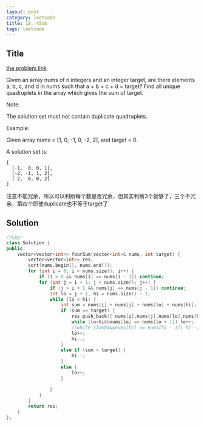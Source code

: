 ```yaml
---
layout: post
category: leetcode
title: 18. 4Sum
tags: leetcode
---
```

## Title
[the problem link](https://leetcode.com/problems/4sum/description/)

Given an array nums of n integers and an integer target, are there elements a, b, c, and d in nums such that a + b + c + d = target? Find all unique quadruplets in the array which gives the sum of target.

Note:

The solution set must not contain duplicate quadruplets.

Example:

Given array nums = [1, 0, -1, 0, -2, 2], and target = 0.

A solution set is:

	[
	  [-1,  0, 0, 1],
	  [-2, -1, 1, 2],
	  [-2,  0, 0, 2]
	]

注意不能冗余，所以可以判断每个数是否冗余，但其实判断3个就够了，三个不冗余，第四个即使duplicate也不等于target了

## Solution
```c++
//cpp:
class Solution {
public:
	vector<vector<int>> fourSum(vector<int>& nums, int target) {
		vector<vector<int>> res;
		sort(nums.begin(), nums.end());
		for (int i = 0; i < nums.size(); i++) {
			if (i > 0 && nums[i] == nums[i - 1]) continue;
			for (int j = i + 1; j < nums.size(); j++) {
				if (j > i + 1 && nums[j] == nums[j - 1]) continue;
				int lo = j + 1, hi = nums.size() - 1;
				while (lo < hi) {
					int sum = nums[i] + nums[j] + nums[lo] + nums[hi];
					if (sum == target) {
						res.push_back({ nums[i],nums[j],nums[lo],nums[hi] });
						while (lo<hi&&nums[lo] == nums[lo + 1]) lo++;
						//while (lo<hi&&nums[hi] == nums[hi - 1]) hi--;
						lo++;
						hi--;
					}
					else if (sum > target) {
						hi--;
					}
					else {
						lo++;
					}

				}
			}
		}
		return res;
	}
};
```
